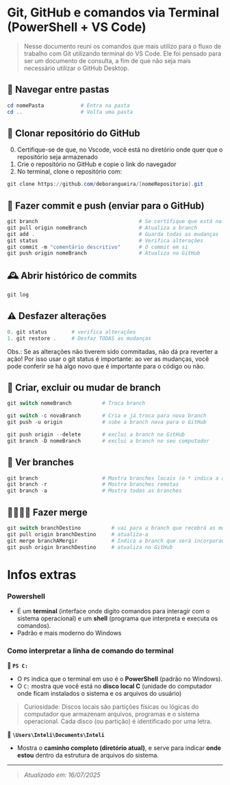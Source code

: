 # Git, GitHub e comandos via Terminal (PowerShell + VS Code)

> Nesse documento reuni os comandos que mais utilizo para o fluxo de trabalho com Git utilizando terminal do VS Code. Ele foi pensado para ser um documento de consulta, a fim de que não seja mais necessário utilizar o GitHub Desktop.

## 📁 Navegar entre pastas

```powershell
cd nomePasta            # Entra na pasta
cd ..                   # Volta uma pasta
```

## 🔗 Clonar repositório do GitHub

0. Certifique-se de que, no Vscode, você está no diretório onde quer que o repositório seja armazenado
1. Crie o repositório no GitHub e copie o link do navegador  
2. No terminal, clone o repositório com:

```powershell
git clone https://github.com/deborangueira/[nomeRepositorio].git
```

## 🚀 Fazer commit e push (enviar para o GitHub)

```powershell
git branch                                 # Se certifique que está na branch certa.
git pull origin nomeBranch                 # Atualiza a branch
git add .                                  # Guarda todas as mudanças
git status                                 # Verifica alterações
git commit -m "comentário descritivo"      # O commit em si
git push origin nomeBranch                 # Atualiza no GitHub
```

## 🕰️ Abrir histórico de commits

```powershell
git log
```

## ⚠️ Desfazer alterações

```powershell
0. git status        # verifica alterações
1. git restore .     # Desfaz TODAS as mudanças 
```

Obs.: Se as alterações não tiverem sido commitadas, não dá pra reverter a ação! Por isso usar o git status é importante: ao ver as mudanças, você pode conferir se há algo novo que é importante para o código ou não.

## 🌿 Criar, excluir ou mudar de branch

```powershell
git switch nomeBranch          # Troca branch 

git switch -c novaBranch       # Cria e já troca para nova branch
git push -u origin             # sobe a branch nova para o GitHub

git push origin --delete       # exclui a branch no GitHub
git branch -D nomeBranch       # exclui a branch no seu computador
```
## 🌳 Ver branches

```powershell
git branch                     # Mostra branches locais (o * indica a atual)
git branch -r                  # Mostra branches remotas
git branch -a                  # Mostra todas as branches
```

## 🫱🏼‍🫲🏼 Fazer merge

```powershell
git switch branchDestino          # vai para a branch que recebrá as mudanças
git pull origin branchDestino     # atualiza-a
git merge branchAMergir           # Indica a branch que será incorporada e realiza-se o merge em si
git push origin branchDestino     # atualiza no GitHub
```

# Infos extras

### Powershell

- É um **terminal** (interface onde digito comandos para interagir com o sistema operacional) e um **shell** (programa que interpreta e executa os comandos).
- Padrão e mais moderno do Windows

### Como interpretar a linha de comando do terminal

**🔹 `PS C:`**

- O `PS` indica que o terminal em uso é o **PowerShell** (padrão no Windows).
- O `C:` mostra que você está no **disco local C** (unidade do computador onde ficam instalados o sistema e os arquivos do usuário)  

> Curiosidade: Discos locais são partições físicas ou lógicas do computador que armazenam arquivos, programas e o sistema operacional. Cada disco (ou partição) é identificado por uma letra.

**🔹 `\Users\Inteli\Documents\Inteli`**

- Mostra o **caminho completo (diretório atual)**, e serve para indicar **onde estou** dentro da estrutura de arquivos do sistema.

---

> _Atualizado em: 16/07/2025_